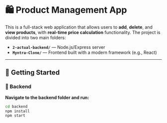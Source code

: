 # 🛍️ Product Management App

This is a full-stack web application that allows users to **add**, **delete**, and **view products**, with **real-time price calculation** functionality. The project is divided into two main folders:

- **`2-actual-backend/`** — Node.js/Express server
- **`Myntra-Clone/`** — Frontend built with a modern framework (e.g., React)

---

## 🚀 Getting Started

### 📂 Backend

**Navigate to the backend folder and run:**

```bash
cd backend
npm install
npm start
